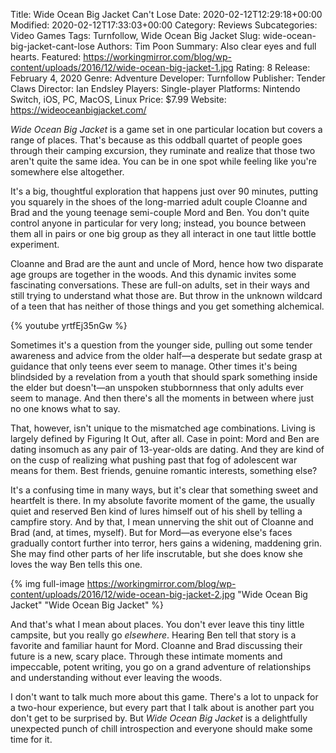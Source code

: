 Title: Wide Ocean Big Jacket Can't Lose
Date: 2020-02-12T12:29:18+00:00
Modified: 2020-02-12T17:33:03+00:00
Category: Reviews
Subcategories: Video Games
Tags: Turnfollow, Wide Ocean Big Jacket
Slug: wide-ocean-big-jacket-cant-lose
Authors: Tim Poon
Summary: Also clear eyes and full hearts.
Featured: https://workingmirror.com/blog/wp-content/uploads/2016/12/wide-ocean-big-jacket-1.jpg
Rating: 8
Release: February 4, 2020
Genre: Adventure
Developer: Turnfollow
Publisher: Tender Claws
Director: Ian Endsley
Players: Single-player
Platforms: Nintendo Switch, iOS, PC, MacOS, Linux
Price: $7.99
Website: https://wideoceanbigjacket.com/

*Wide Ocean Big Jacket* is a game set in one particular location but covers a range of places. That's because as this oddball quartet of people goes through their camping excursion, they ruminate and realize that those two aren't quite the same idea. You can be in one spot while feeling like you're somewhere else altogether.

It's a big, thoughtful exploration that happens just over 90 minutes, putting you squarely in the shoes of the long-married adult couple Cloanne and Brad and the young teenage semi-couple Mord and Ben. You don't quite control anyone in particular for very long; instead, you bounce between them all in pairs or one big group as they all interact in one taut little bottle experiment.

Cloanne and Brad are the aunt and uncle of Mord, hence how two disparate age groups are together in the woods. And this dynamic invites some fascinating conversations. These are full-on adults, set in their ways and still trying to understand what those are. But throw in the unknown wildcard of a teen that has neither of those things and you get something alchemical.

{% youtube yrtfEj35nGw %}

Sometimes it's a question from the younger side, pulling out some tender awareness and advice from the older half—a desperate but sedate grasp at guidance that only teens ever seem to manage. Other times it's being blindsided by a revelation from a youth that should spark something inside the elder but doesn't—an unspoken stubbornness that only adults ever seem to manage. And then there's all the moments in between where just no one knows what to say.

That, however, isn't unique to the mismatched age combinations. Living is largely defined by Figuring It Out, after all. Case in point: Mord and Ben are dating insomuch as any pair of 13-year-olds are dating. And they are kind of on the cusp of realizing what pushing past that fog of adolescent war means for them. Best friends, genuine romantic interests, something else?

It's a confusing time in many ways, but it's clear that something sweet and heartfelt is there. In my absolute favorite moment of the game, the usually quiet and reserved Ben kind of lures himself out of his shell by telling a campfire story. And by that, I mean unnerving the shit out of Cloanne and Brad (and, at times, myself). But for Mord—as everyone else's faces gradually contort further into terror, hers gains a widening, maddening grin. She may find other parts of her life inscrutable, but she does know she loves the way Ben tells this one.

{% img full-image https://workingmirror.com/blog/wp-content/uploads/2016/12/wide-ocean-big-jacket-2.jpg "Wide Ocean Big Jacket" "Wide Ocean Big Jacket" %}

And that's what I mean about places. You don't ever leave this tiny little campsite, but you really go *elsewhere*. Hearing Ben tell that story is a favorite and familiar haunt for Mord. Cloanne and Brad discussing their future is a new, scary place. Through these intimate moments and impeccable, potent writing, you go on a grand adventure of relationships and understanding without ever leaving the woods.

I don't want to talk much more about this game. There's a lot to unpack for a two-hour experience, but every part that I talk about is another part you don't get to be surprised by. But *Wide Ocean Big Jacket* is a delightfully unexpected punch of chill introspection and everyone should make some time for it.
